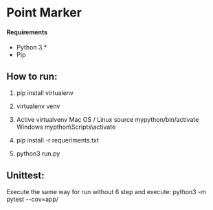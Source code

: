 # Point Marker

#### Requirements
 - Python 3.*
 - Pip
 
## How to run:

1. pip install virtualenv

2. virtualenv venv

3. Active virtualvenv
Mac OS / Linux
source mypython/bin/activate
Windows
mypthon\Scripts\activate

4. pip install -r requeriments.txt

5. python3 run.py

## Unittest:
Execute the same way for run without 6 step and execute:
python3 -m pytest --cov=app/
